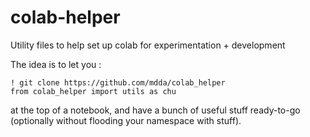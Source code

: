 # colab-helper
Utility files to help set up colab for experimentation + development

The idea is to let you :

```
! git clone https://github.com/mdda/colab_helper
from colab_helper import utils as chu
```

at the top of a notebook, and have a bunch of useful stuff ready-to-go 
(optionally without flooding your namespace with stuff).
